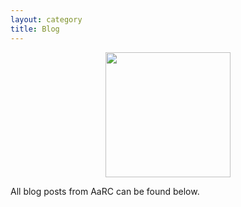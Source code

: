```yaml
---
layout: category
title: Blog
---
```


<img src="/AaRC.github.io/assets/media/aarc-blog-logo-whitemode.svg" width="200px" style="display:block;margin-left:auto;margin-right:auto;width=50%;">

All blog posts from AaRC can be found below.

<!-- The AaRC blog is curated by [Someone](https://twitter.com/someone) and [someone_else](https://twitter.com/someoneelse). -->

